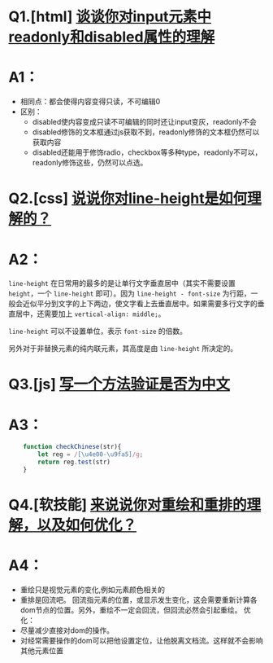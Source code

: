 # Q1.[html] [谈谈你对input元素中readonly和disabled属性的理解](https://github.com/haizlin/fe-interview/issues/70)
# A1：
* 相同点：都会使得内容变得只读，不可编辑0
* 区别：
    * disabled使内容变成只读不可编辑的同时还让input变灰，readonly不会
    * disabled修饰的文本框通过js获取不到，readonly修饰的文本框仍然可以获取内容
    * disabled还能用于修饰radio，checkbox等多种type，readonly不可以，readonly修饰这些，仍然可以点选。


# Q2.[css] [说说你对line-height是如何理解的？](https://github.com/haizlin/fe-interview/issues/71)
# A2：
`line-height` 在日常用的最多的是让单行文字垂直居中（其实不需要设置 `height`，一个 `line-height` 即可）。因为 `line-height - font-size` 为行距，一般会近似平分到文字的上下两边，使文字看上去垂直居中。如果需要多行文字的垂直居中，还需要加上 `vertical-align: middle;`。

`line-height` 可以不设置单位，表示 `font-size` 的倍数。

另外对于非替换元素的纯内联元素，其高度是由 `line-height` 所决定的。

# Q3.[js] [写一个方法验证是否为中文](https://github.com/haizlin/fe-interview/issues/72)
# A3：
```javascript
    function checkChinese(str){
        let reg = /[\u4e00-\u9fa5]/g;
        return reg.test(str)
    }
```

# Q4.[软技能] [来说说你对重绘和重排的理解，以及如何优化？](https://github.com/haizlin/fe-interview/issues/73)
# A4：
* 重绘只是视觉元素的变化,例如元素颜色相关的
* 重排是回流吧。 回流指元素的位置，或显示发生变化，这会需要重新计算各dom节点的位置。另外，重绘不一定会回流，但回流必然会引起重绘。
优化：
* 尽量减少直接对dom的操作。
* 对经常需要操作的dom可以把他设置定位，让他脱离文档流。这样就不会影响其他元素位置
